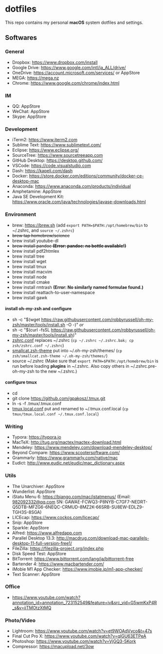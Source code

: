 # dotfiles
This repo contains my personal **macOS** system dotfiles and settings. 
## Softwares
### General
* Dropbox: https://www.dropbox.com/install
* Google Drive: https://www.google.com/intl/ja_ALL/drive/
* OneDrive: https://account.microsoft.com/services/ or AppStore
* MEGA: https://mega.nz
* Chrome: https://www.google.com/chrome/index.html
### IM
* QQ: AppStore
* WeChat: AppStore
* Skype: AppStore
### Development
* iTerm2: https://www.iterm2.com
* Sublime Text: https://www.sublimetext.com/
* Eclipse: https://www.eclipse.org/
* SourceTree: https://www.sourcetreeapp.com
* GitHub Desktop: https://desktop.github.com/
* VSCode: https://code.visualstudio.com
* Dash: https://kapeli.com/dash
* Docker: https://store.docker.com/editions/community/docker-ce-desktop-mac
* Anaconda: https://www.anaconda.com/products/individual
* Amphetamine: AppStore
* Java SE Development Kit: https://www.oracle.com/java/technologies/javase-downloads.html
### Environment
* brew: https://brew.sh (add `export PATH=$PATH:/opt/homebrew/bin` to ~/.zshrc, and `source ~/.zshrc`)
* ~~brew tap homebrew/science~~
* brew install youtube-dl
* ~~brew install pandoc **(Error: pandoc: no bottle available!)**~~
* brew install pdf2htmlex
* brew install tree
* brew install wget
* brew install tmux
* brew install macvim
* brew install node
* brew install cmake
* brew install rmtrash **(Error: No similarly named formulae found.)**
* brew install reattach-to-user-namespace
* brew install gawk
#### install oh-my-zsh and configure
* sh -c "$(wget https://raw.githubusercontent.com/robbyrussell/oh-my-zsh/master/tools/install.sh -O -)"
*or*
* sh -c "$(curl -fsSL https://raw.githubusercontent.com/robbyrussell/oh-my-zsh/master/tools/install.sh)"
* [zshrc.conf](https://github.com/smallcat9603/dotfiles/tree/master/zsh) replaces ~/.zshrc (`cp ~/.zshrc ~/.zshrc.bak; cp zsh/zshrc.conf ~/.zshrc`)
* [smallcat.zsh-theme](https://github.com/smallcat9603/dotfiles/tree/master/zsh) put into ~/.oh-my-zsh/themes/ (`cp zsh/smallcat.zsh-theme ~/.oh-my-zsh/themes/`)
* source ~/.zshrc (Make sure that `export PATH=$PATH:/opt/homebrew/bin` is run before loading **plugins** in ~/.zshrc. Also copy others in ~/.zshrc.pre-oh-my-zsh to the new ~/.zshrc.)
#### configure tmux
* cd
* git clone https://github.com/gpakosz/.tmux.git
* ln -s -f .tmux/.tmux.conf
* [tmux.local.conf](https://github.com/smallcat9603/dotfiles/tree/master/tmux) put and renamed to ~/.tmux.conf.local (`cp tmux/tmux.local.conf ~/.tmux.conf.local`)
### Writing
* Typora: https://typora.io
* MacTeX: http://tug.org/mactex/mactex-download.html
* Mendeley: https://www.mendeley.com/download-mendeley-desktop/
* Beyond Compare: https://www.scootersoftware.com/
* Grammarly: https://www.grammarly.com/native/mac
* Eudict: http://www.eudic.net/eudic/mac_dictionary.aspx
### Utils
* The Unarchiver: AppStore
* Wunderlist: AppStore
* iStatu Menu 6: https://bjango.com/mac/istatmenus/
(Email: 982092332@qq.com SN: GAWAE-FCWQ3-P8NYB-C7GF7-NEDRT-Q5DTB-MFZG6-6NEQC-CRMUD-8MZ2K-66SRB-SU8EW-EDLZ9-TGH3S-8SGA)
* LICEcap: https://www.cockos.com/licecap/
* Snip: AppStore
* Sparkle: AppStore
* Alfred: https://www.alfredapp.com
* Parallel Desktop 13.3: http://macdrug.com/download-mac-parallels-desktop-11-full-version-free1/
* FileZilla: https://filezilla-project.org/index.php
* Disk Speed Test: AppStore
* BitTorrent: https://www.bittorrent.com/lang/ja/bittorrent-free
* Bartender 4: https://www.macbartender.com/
* iMobie M1 App Checker: https://www.imobie.jp/m1-app-checker/
* Text Scanner: AppStore
### Office
* https://www.youtube.com/watch?annotation_id=annotation_723152549&feature=iv&src_vid=G5wmKxP4R_s&v=iiTMOtzXtMQ
### Photo/Video
* Lightroom: https://www.youtube.com/watch?v=et9WOAdVvco&t=47s
* Final Cut Pro X: https://www.youtube.com/watch?v=qlGU63ETPeA
* Photoshop: https://www.youtube.com/watch?v=VjGQ3-5Kork
* Compressor: https://macupload.net/3ow